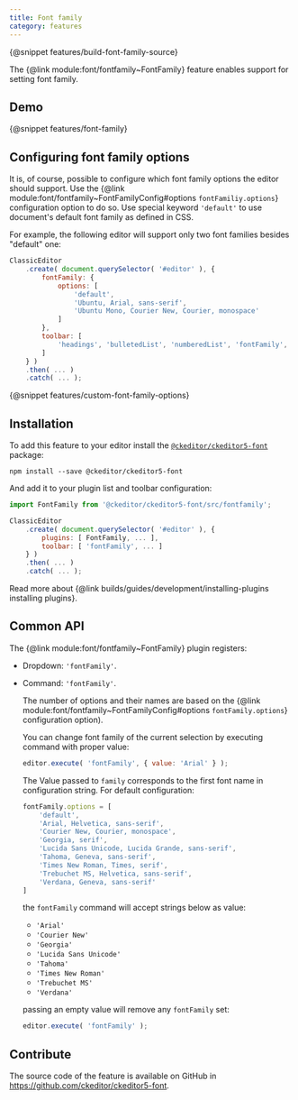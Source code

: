 ```yaml
---
title: Font family
category: features
---
```


{@snippet features/build-font-family-source}

The {@link module:font/fontfamily~FontFamily} feature enables support for setting font family.

## Demo

{@snippet features/font-family}

## Configuring font family options

It is, of course, possible to configure which font family options the editor should support. Use the {@link module:font/fontfamily~FontFamilyConfig#options `fontFamiliy.options`} configuration option to do so.
Use special keyword `'default'` to use document's default font family as defined in CSS.

For example, the following editor will support only two font families besides "default" one:

```js
ClassicEditor
	.create( document.querySelector( '#editor' ), {
		fontFamily: {
			options: [
				'default',
				'Ubuntu, Arial, sans-serif',
				'Ubuntu Mono, Courier New, Courier, monospace'
			]
		},
		toolbar: [
			'headings', 'bulletedList', 'numberedList', 'fontFamily', 'undo', 'redo'
		]
	} )
	.then( ... )
	.catch( ... );
```

{@snippet features/custom-font-family-options}

## Installation

To add this feature to your editor install the [`@ckeditor/ckeditor5-font`](https://www.npmjs.com/package/@ckeditor/ckeditor5-font) package:

```
npm install --save @ckeditor/ckeditor5-font
```

And add it to your plugin list and toolbar configuration:

```js
import FontFamily from '@ckeditor/ckeditor5-font/src/fontfamily';

ClassicEditor
	.create( document.querySelector( '#editor' ), {
		plugins: [ FontFamily, ... ],
		toolbar: [ 'fontFamily', ... ]
	} )
	.then( ... )
	.catch( ... );
```

<info-box info>
	Read more about {@link builds/guides/development/installing-plugins installing plugins}.
</info-box>

## Common API

The {@link module:font/fontfamily~FontFamily} plugin registers:

* Dropdown: `'fontFamily'`.
* Command: `'fontFamily'`.

	The number of options and their names are based on the {@link module:font/fontfamily~FontFamilyConfig#options `fontFamily.options`} configuration option).

	You can change font family of the current selection by executing command with proper value:

	```js
	editor.execute( 'fontFamily', { value: 'Arial' } );
	```

	The Value passed to `family` corresponds to the first font name in configuration string. For default configuration:
	```js
	fontFamily.options = [
		'default',
		'Arial, Helvetica, sans-serif',
		'Courier New, Courier, monospace',
		'Georgia, serif',
		'Lucida Sans Unicode, Lucida Grande, sans-serif',
		'Tahoma, Geneva, sans-serif',
		'Times New Roman, Times, serif',
		'Trebuchet MS, Helvetica, sans-serif',
		'Verdana, Geneva, sans-serif'
	]
	```
	
	the `fontFamily` command will accept strings below as value:
	* `'Arial'`
	* `'Courier New'`
	* `'Georgia'`
	* `'Lucida Sans Unicode'`
	* `'Tahoma'`
	* `'Times New Roman'`
	* `'Trebuchet MS'`
	* `'Verdana'` 
	
	passing an empty value will remove any `fontFamily` set:
	
	```js
	editor.execute( 'fontFamily' );
	```

## Contribute

The source code of the feature is available on GitHub in https://github.com/ckeditor/ckeditor5-font.
